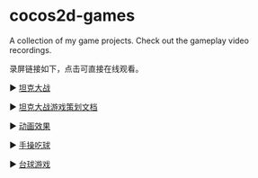 # cocos2d-games
A collection of my game projects. Check out the gameplay video recordings.


录屏链接如下，点击可直接在线观看。

▶️ [坦克大战](https://drive.google.com/file/d/1Xi-S40hFo3vkQx-H5GmQf-4fxVOIdQyQ/view?usp=drive_link)

▶️ [坦克大战游戏策划文档](https://drive.google.com/file/d/1KEkri-nLjiPsQ8paQtf8_A7o1NK64hZ0/view?usp=drive_link)

▶️ [动画效果](https://drive.google.com/file/d/1prdRr2H4YHBDgkmCv6T27ZM5IR5dn2vy/view?usp=drive_link)

▶️ [手操吃球](https://drive.google.com/file/d/1M1FRNrj1ZROu2NsGok4KVk1YapYxNCpu/view?usp=drive_link)

▶️ [台球游戏](https://drive.google.com/file/d/1Xd57nnPF7Tu4Xo7Kk9QcTrJpdsuZjXiA/view?usp=drive_link)

